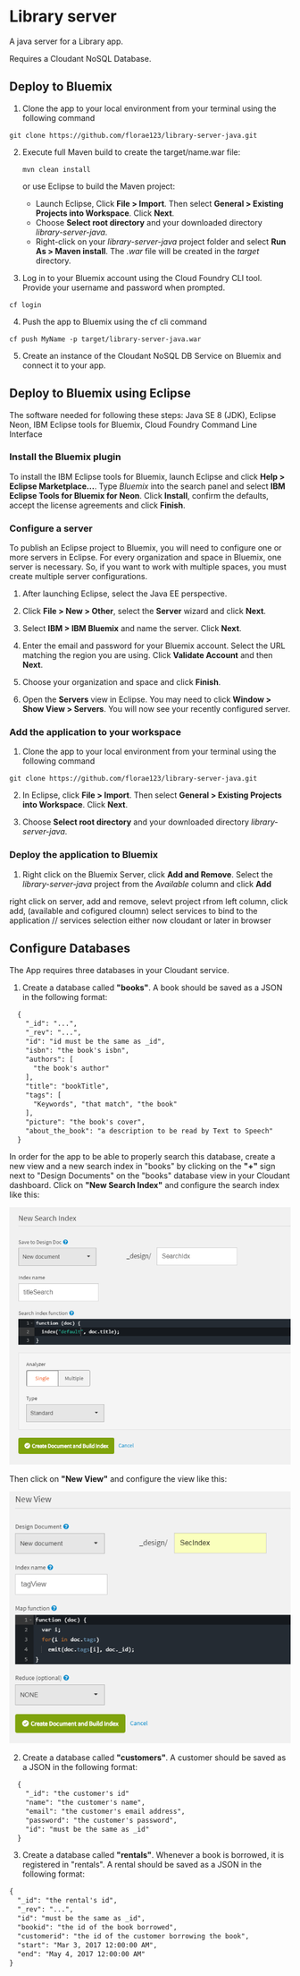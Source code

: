 # Library server
A java server for a Library app.

Requires a Cloudant NoSQL Database.

## Deploy to Bluemix

1. Clone the app to your local environment from your terminal using the following command

  ```
  git clone https://github.com/florae123/library-server-java.git
  ```
2.  Execute full Maven build to create the target/name.war file:

      ```
      mvn clean install
      ```

      or use Eclipse to build the Maven project:
      * Launch Eclipse, Click **File > Import**. Then select **General > Existing Projects into Workspace**. Click **Next**.
      * Choose **Select root directory** and your downloaded directory *library-server-java*.
      * Right-click on your *library-server-java* project folder and select **Run As > Maven install**. The *.war* file will be created in the *target* directory.

3. Log in to your Bluemix account using the Cloud Foundry CLI tool. Provide your username and password when prompted.
  ```
  cf login
  ```

4. Push the app to Bluemix using the cf cli command
  ```
  cf push MyName -p target/library-server-java.war
  ```
5. Create an instance of the Cloudant NoSQL DB Service on Bluemix and connect it to your app.

## Deploy to Bluemix using Eclipse

The software needed for following these steps:
Java SE 8 (JDK),
Eclipse Neon,
IBM Eclipse tools for Bluemix,
Cloud Foundry Command Line Interface

### Install the Bluemix plugin

To install the IBM Eclipse tools for Bluemix, launch Eclipse and click **Help > Eclipse Marketplace...**. Type *Bluemix* into the search panel and select **IBM Eclipse Tools for Bluemix for Neon**. Click **Install**, confirm the defaults, accept the license agreements and click **Finish**.

### Configure a server

To publish an Eclipse project to Bluemix, you will need to configure one or more servers in Eclipse.
For every organization and space in Bluemix, one server is necessary. So, if you want to work with multiple spaces, you must create multiple server configurations.

1. After launching Eclipse, select the Java EE perspective.

2. Click **File > New > Other**, select the **Server** wizard and click **Next**.

3. Select **IBM > IBM Bluemix** and name the server. Click **Next**.

4. Enter the email and password for your Bluemix account. Select the URL matching the region you are using. Click **Validate Account** and then **Next**.

5. Choose your organization and space and click **Finish**.

6. Open the **Servers** view in Eclipse. You may need to click **Window > Show View > Servers**. You will now see your recently configured server.

### Add the application to your workspace

1. Clone the app to your local environment from your terminal using the following command

  ```
  git clone https://github.com/florae123/library-server-java.git
  ```

2. In Eclipse, click **File > Import**. Then select **General > Existing Projects into Workspace**. Click **Next**.

3. Choose **Select root directory** and your downloaded directory *library-server-java*.

### Deploy the application to Bluemix

1. Right click on the  Bluemix Server, click **Add and Remove**. Select the *library-server-java* project from the *Available* column and click **Add**

right click on server, add and remove, selevt project rfrom left column, click add, (available and cofigured cloumn)
select services to bind to the application  // services selection either now cloudant or later in browser

## Configure Databases

The App requires three databases in your Cloudant service.

1. Create a database called **"books"**. A book should be saved as a JSON in the following format:
  ```
	{
	  "_id": "...",
	  "_rev": "...",
	  "id": "id must be the same as _id",
	  "isbn": "the book's isbn",
	  "authors": [
	    "the book's author"
	  ],
	  "title": "bookTitle",
	  "tags": [
	    "Keywords", "that match", "the book"
	  ],
	  "picture": "the book's cover",
	  "about_the_book": "a description to be read by Text to Speech"
	}
  ```
  In order for the app to be able to properly search this database, create a new view and a new search index in "books" by clicking on the **"+"** sign next to "Design Documents" on the "books" database view in your Cloudant dashboard.
  Click on **"New Search Index"** and configure the search index like this:

  ![SearchIndex](./images/searchIndex.png)

  Then click on **"New View"** and configure the view like this:

  ![View](./images/view.png)

2. Create a database called **"customers"**. A customer should be saved as a JSON in the following format:
  ```
	{
	  "_id": "the customer's id"
	  "name": "the customer's name",
	  "email": "the customer's email address",
	  "password": "the customer's password",
	  "id": "must be the same as _id"
	}
  ```

3. Create a database called **"rentals"**. Whenever a book is borrowed, it is registered in "rentals". A rental should be saved as a JSON in the following format:
  ```
  {
    "_id": "the rental's id",
    "_rev": "...",
    "id": "must be the same as _id",
    "bookid": "the id of the book borrowed",
    "customerid": "the id of the customer borrowing the book",
    "start": "Mar 3, 2017 12:00:00 AM",
    "end": "May 4, 2017 12:00:00 AM"
  }
  ```
